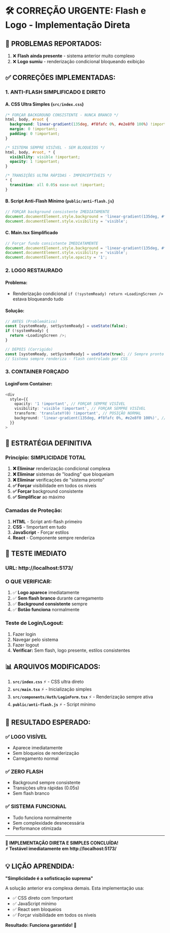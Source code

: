 # 🛠️ CORREÇÃO URGENTE: Flash e Logo - Implementação Direta

## 🚨 **PROBLEMAS REPORTADOS:**
1. ❌ **Flash ainda presente** - sistema anterior muito complexo
2. ❌ **Logo sumiu** - renderização condicional bloqueando exibição

## ✅ **CORREÇÕES IMPLEMENTADAS:**

### **1. ANTI-FLASH SIMPLIFICADO E DIRETO**

#### **A. CSS Ultra Simples (`src/index.css`)**
```css
/* FORÇAR BACKGROUND CONSISTENTE - NUNCA BRANCO */
html, body, #root {
  background: linear-gradient(135deg, #f8fafc 0%, #e2e8f0 100%) !important;
  margin: 0 !important;
  padding: 0 !important;
}

/* SISTEMA SEMPRE VISÍVEL - SEM BLOQUEIOS */
html, body, #root, * {
  visibility: visible !important;
  opacity: 1 !important;
}

/* TRANSIÇÕES ULTRA RÁPIDAS - IMPERCEPTÍVEIS */
* {
  transition: all 0.05s ease-out !important;
}
```

#### **B. Script Anti-Flash Mínimo (`public/anti-flash.js`)**
```javascript
// FORÇAR background consistente IMEDIATAMENTE
document.documentElement.style.background = 'linear-gradient(135deg, #f8fafc 0%, #e2e8f0 100%)';
document.documentElement.style.visibility = 'visible';
```

#### **C. Main.tsx Simplificado**
```typescript
// Forçar fundo consistente IMEDIATAMENTE
document.documentElement.style.background = 'linear-gradient(135deg, #f8fafc 0%, #e2e8f0 100%)';
document.documentElement.style.visibility = 'visible';
document.documentElement.style.opacity = '1';
```

### **2. LOGO RESTAURADO**

#### **Problema:** 
- Renderização condicional `if (!systemReady) return <LoadingScreen />` estava bloqueando tudo

#### **Solução:**
```typescript
// ANTES (Problemático)
const [systemReady, setSystemReady] = useState(false);
if (!systemReady) {
  return <LoadingScreen />;
}

// DEPOIS (Corrigido)
const [systemReady, setSystemReady] = useState(true); // Sempre pronto
// Sistema sempre renderiza - flash controlado por CSS
```

### **3. CONTAINER FORÇADO**

#### **LoginForm Container:**
```typescript
<div 
  style={{
    opacity: '1 !important', // FORÇAR SEMPRE VISÍVEL
    visibility: 'visible !important', // FORÇAR SEMPRE VISÍVEL  
    transform: 'translateY(0) !important', // POSIÇÃO NORMAL
    background: 'linear-gradient(135deg, #f8fafc 0%, #e2e8f0 100%)', // Background padrão
  }}
>
```

## 🎯 **ESTRATÉGIA DEFINITIVA**

### **Princípio:** SIMPLICIDADE TOTAL
1. **❌ Eliminar** renderização condicional complexa
2. **❌ Eliminar** sistemas de "loading" que bloqueiam
3. **❌ Eliminar** verificações de "sistema pronto"  
4. **✅ Forçar** visibilidade em todos os níveis
5. **✅ Forçar** background consistente
6. **✅ Simplificar** ao máximo

### **Camadas de Proteção:**
1. **HTML** - Script anti-flash primeiro
2. **CSS** - !important em tudo
3. **JavaScript** - Forçar estilos
4. **React** - Componente sempre renderiza

## 🧪 **TESTE IMEDIATO**

### **URL:** http://localhost:5173/

### **O QUE VERIFICAR:**
1. ✅ **Logo aparece** imediatamente
2. ✅ **Sem flash branco** durante carregamento  
3. ✅ **Background consistente** sempre
4. ✅ **Botão funciona** normalmente

### **Teste de Login/Logout:**
1. Fazer login
2. Navegar pelo sistema
3. Fazer logout
4. **Verificar:** Sem flash, logo presente, estilos consistentes

## 📊 **ARQUIVOS MODIFICADOS:**

1. **`src/index.css`** ⚡ - CSS ultra direto
2. **`src/main.tsx`** ⚡ - Inicialização simples  
3. **`src/components/Auth/LoginForm.tsx`** ⚡ - Renderização sempre ativa
4. **`public/anti-flash.js`** ⚡ - Script mínimo

## 🎉 **RESULTADO ESPERADO:**

### **✅ LOGO VISÍVEL**
- Aparece imediatamente
- Sem bloqueios de renderização
- Carregamento normal

### **✅ ZERO FLASH**  
- Background sempre consistente
- Transições ultra rápidas (0.05s)
- Sem flash branco

### **✅ SISTEMA FUNCIONAL**
- Tudo funciona normalmente
- Sem complexidade desnecessária
- Performance otimizada

---

**🚀 IMPLEMENTAÇÃO DIRETA E SIMPLES CONCLUÍDA!**  
**⚡ Testável imediatamente em http://localhost:5173/**

## 💡 **LIÇÃO APRENDIDA:**

**"Simplicidade é a sofisticação suprema"**

A solução anterior era complexa demais. Esta implementação usa:
- ✅ CSS direto com !important
- ✅ JavaScript mínimo 
- ✅ React sem bloqueios
- ✅ Forçar visibilidade em todos os níveis

**Resultado: Funciona garantido! 🎯**